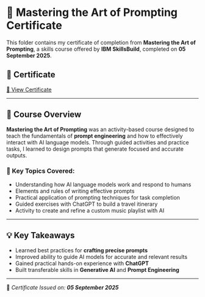 # 📝 Mastering the Art of Prompting Certificate

This folder contains my certificate of completion from **Mastering the Art of Prompting**, a skills course offered by **IBM SkillsBuild**, completed on **05 September 2025**.

## 📜 Certificate
[📄 View Certificate](https://github.com/Hurairiam/certifications/blob/main/Mastering%20the%20Art%20of%20Prompting%20by%20IBM/Mastering%20the%20Art%20of%20Prompting%20Certificate.pdf)

---

## 🧠 Course Overview

**Mastering the Art of Prompting** was an activity-based course designed to teach the fundamentals of **prompt engineering** and how to effectively interact with AI language models. Through guided activities and practice tasks, I learned to design prompts that generate focused and accurate outputs.

### 📘 Key Topics Covered:
- Understanding how AI language models work and respond to humans  
- Elements and rules of writing effective prompts  
- Practical application of prompting techniques for task completion  
- Guided exercises with ChatGPT to build a travel itinerary  
- Activity to create and refine a custom music playlist with AI  

---

## 💡 Key Takeaways
- Learned best practices for **crafting precise prompts**  
- Improved ability to guide AI models for accurate and relevant results  
- Gained practical hands-on experience with **ChatGPT**  
- Built transferable skills in **Generative AI** and **Prompt Engineering**

---

📌 _Certificate Issued on: **05 September 2025**_  
